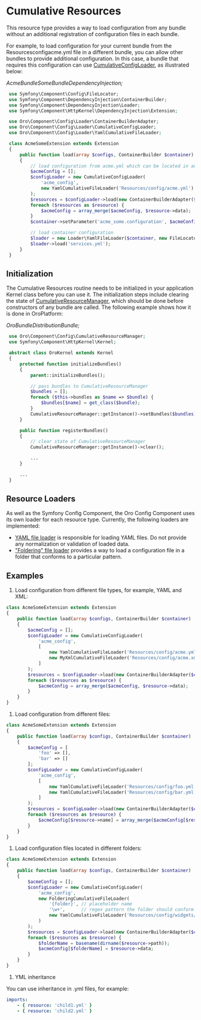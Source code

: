 # Cumulative Resources

This resource type provides a way to load configuration from any bundle without an additional registration of configuration files in each bundle.

For example, to load configuration for your current bundle from the Resourcesconfigacme.yml file in a different bundle, you can allow other bundles to provide additional configuration. In this case, a bundle that requires this configuration can use <a href="https://github.com/oroinc/platform/blob/4.2/src/Oro/Component/Config/Loader/CumulativeConfigLoader.php" target="_blank">CumulativeConfigLoader</a>, as illustrated below:

*AcmeBundleSomeBundleDependencyInjection;*
```php
 use Symfony\Component\Config\FileLocator;
 use Symfony\Component\DependencyInjection\ContainerBuilder;
 use Symfony\Component\DependencyInjection\Loader;
 use Symfony\Component\HttpKernel\DependencyInjection\Extension;

 use Oro\Component\Config\Loader\ContainerBuilderAdapter;
 use Oro\Component\Config\Loader\CumulativeConfigLoader;
 use Oro\Component\Config\Loader\YamlCumulativeFileLoader;

 class AcmeSomeExtension extends Extension
 {
     public function load(array $configs, ContainerBuilder $container)
     {
         // load configuration from acme.yml which can be located in any bundle
         $acmeConfig = [];
         $configLoader = new CumulativeConfigLoader(
             'acme_config',
             new YamlCumulativeFileLoader('Resources/config/acme.yml')
         );
         $resources = $configLoader->load(new ContainerBuilderAdapter($container));
         foreach ($resources as $resource) {
             $acmeConfig = array_merge($acmeConfig, $resource->data);
         }
         $container->setParameter('acme_some.configuration', $acmeConfig);

         // load container configuration
         $loader = new Loader\YamlFileLoader($container, new FileLocator(__DIR__ . '/../Resources/config'));
         $loader->load('services.yml');
     }
 }
```

## Initialization

The Cumulative Resources routine needs to be initialized in your application Kernel class before you can use it. The initialization steps include clearing the state of <a href="https://github.com/oroinc/platform/blob/4.2/src/Oro/Component/Config/CumulativeResourceManager.php" target="_blank">CumulativeResourceManager</a>, which should be done before constructors of any bundle are called. The following example shows how it is done in OroPlatform:

*OroBundleDistributionBundle;*
```php
 use Oro\Component\Config\CumulativeResourceManager;
 use Symfony\Component\HttpKernel\Kernel;

 abstract class OroKernel extends Kernel
 {
     protected function initializeBundles()
     {
         parent::initializeBundles();

         // pass bundles to CumulativeResourceManager
         $bundles = [];
         foreach ($this->bundles as $name => $bundle) {
             $bundles[$name] = get_class($bundle);
         }
         CumulativeResourceManager::getInstance()->setBundles($bundles);
     }

     public function registerBundles()
     {
         // clear state of CumulativeResourceManager
         CumulativeResourceManager::getInstance()->clear();

         ...
     }

     ...
 }
```

## Resource Loaders

As well as the Symfony Config Component, the Oro Config Component uses its own loader for each resource type. Currently, the following loaders are implemented:

- <a href="https://github.com/oroinc/platform/blob/4.2/src/Oro/Component/Config/Loader/YamlCumulativeFileLoader.php" target="_blank">YAML file loader</a> is responsible for loading YAML files. Do not provide any normalization or validation of loaded data.
- <a href="https://github.com/oroinc/platform/blob/4.2/src/Oro/Component/Config/Loader/FolderingCumulativeFileLoader.php" target="_blank">"Foldering" file loader</a> provides a way to load a configuration file in a folder that conforms to a particular pattern.

## Examples

1. Load configuration from different file types, for example, YAML and XML:

```php
class AcmeSomeExtension extends Extension
{
    public function load(array $configs, ContainerBuilder $container)
    {
        $acmeConfig = [];
        $configLoader = new CumulativeConfigLoader(
            'acme_config',
            [
                new YamlCumulativeFileLoader('Resources/config/acme.yml')
                new MyXmlCumulativeFileLoader('Resources/config/acme.xml')
            ]
        );
        $resources = $configLoader->load(new ContainerBuilderAdapter($container));
        foreach ($resources as $resource) {
            $acmeConfig = array_merge($acmeConfig, $resource->data);
        }
    }
}
```

1. Load configuration from different files:

```php
class AcmeSomeExtension extends Extension
{
    public function load(array $configs, ContainerBuilder $container)
    {
        $acmeConfig = [
            'foo' => [],
            'bar' => []
        ];
        $configLoader = new CumulativeConfigLoader(
            'acme_config',
            [
                new YamlCumulativeFileLoader('Resources/config/foo.yml')
                new YamlCumulativeFileLoader('Resources/config/bar.yml')
            ]
        );
        $resources = $configLoader->load(new ContainerBuilderAdapter($container));
        foreach ($resources as $resource) {
            $acmeConfig[$resource->name] = array_merge($acmeConfig[$resource->name], $resource->data);
        }
    }
}
```

1. Load configuration files located in different folders:

```php
class AcmeSomeExtension extends Extension
{
    public function load(array $configs, ContainerBuilder $container)
    {
        $acmeConfig = [];
        $configLoader = new CumulativeConfigLoader(
            'acme_config',
            new FolderingCumulativeFileLoader(
                '{folder}', // placeholder name
                '\w+',      // regex pattern the folder should conform
                new YamlCumulativeFileLoader('Resources/config/widgets/{folder}/widget.yml')
            )
        );
        $resources = $configLoader->load(new ContainerBuilderAdapter($container));
        foreach ($resources as $resource) {
            $folderName = basename(dirname($resource->path));
            $acmeConfig[$folderName] = $resource->data;
        }
    }
}
```

1. YML inheritance

You can use inheritance in .yml files, for example:

```yaml
imports:
    - { resource: 'child1.yml' }
    - { resource: 'child2.yml' }
```

<!-- Frontend -->
